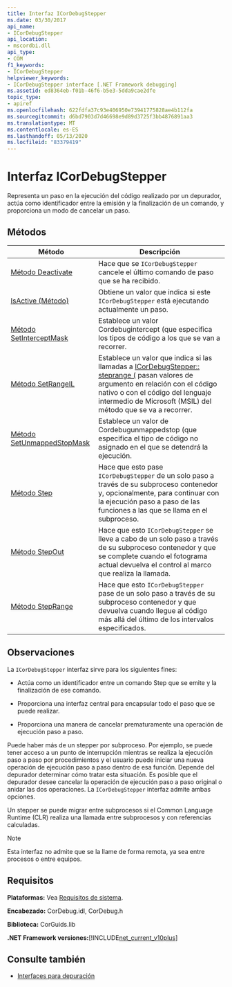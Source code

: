 ```yaml
---
title: Interfaz ICorDebugStepper
ms.date: 03/30/2017
api_name:
- ICorDebugStepper
api_location:
- mscordbi.dll
api_type:
- COM
f1_keywords:
- ICorDebugStepper
helpviewer_keywords:
- ICorDebugStepper interface [.NET Framework debugging]
ms.assetid: ed8364eb-f01b-46f6-b5e3-5dda9cae2dfe
topic_type:
- apiref
ms.openlocfilehash: 622fdfa37c93e406950e73941775828ae4b112fa
ms.sourcegitcommit: d6bd7903d7d46698e9d89d3725f3bb4876891aa3
ms.translationtype: MT
ms.contentlocale: es-ES
ms.lasthandoff: 05/13/2020
ms.locfileid: "83379419"
---
```

# <a name="icordebugstepper-interface"></a>Interfaz ICorDebugStepper
Representa un paso en la ejecución del código realizado por un depurador, actúa como identificador entre la emisión y la finalización de un comando, y proporciona un modo de cancelar un paso.  
  
## <a name="methods"></a>Métodos  
  
|Método|Descripción|  
|------------|-----------------|  
|[Método Deactivate](icordebugstepper-deactivate-method.md)|Hace que se `ICorDebugStepper` cancele el último comando de paso que se ha recibido.|  
|[IsActive (Método)](icordebugstepper-isactive-method.md)|Obtiene un valor que indica si este `ICorDebugStepper` está ejecutando actualmente un paso.|  
|[Método SetInterceptMask](icordebugstepper-setinterceptmask-method.md)|Establece un valor Cordebugintercept (que especifica los tipos de código a los que se van a recorrer.|  
|[Método SetRangeIL](icordebugstepper-setrangeil-method.md)|Establece un valor que indica si las llamadas a [ICorDebugStepper:: steprange (](icordebugstepper-steprange-method.md) pasan valores de argumento en relación con el código nativo o con el código del lenguaje intermedio de Microsoft (MSIL) del método que se va a recorrer.|  
|[Método SetUnmappedStopMask](icordebugstepper-setunmappedstopmask-method.md)|Establece un valor de Cordebugunmappedstop (que especifica el tipo de código no asignado en el que se detendrá la ejecución.|  
|[Método Step](icordebugstepper-step-method.md)|Hace que esto pase `ICorDebugStepper` de un solo paso a través de su subproceso contenedor y, opcionalmente, para continuar con la ejecución paso a paso de las funciones a las que se llama en el subproceso.|  
|[Método StepOut](icordebugstepper-stepout-method.md)|Hace que esto `ICorDebugStepper` se lleve a cabo de un solo paso a través de su subproceso contenedor y que se complete cuando el fotograma actual devuelva el control al marco que realiza la llamada.|  
|[Método StepRange](icordebugstepper-steprange-method.md)|Hace que esto `ICorDebugStepper` pase de un solo paso a través de su subproceso contenedor y que devuelva cuando llegue al código más allá del último de los intervalos especificados.|  
  
## <a name="remarks"></a>Observaciones  
 La `ICorDebugStepper` interfaz sirve para los siguientes fines:  
  
- Actúa como un identificador entre un comando Step que se emite y la finalización de ese comando.  
  
- Proporciona una interfaz central para encapsular todo el paso que se puede realizar.  
  
- Proporciona una manera de cancelar prematuramente una operación de ejecución paso a paso.  
  
 Puede haber más de un stepper por subproceso. Por ejemplo, se puede tener acceso a un punto de interrupción mientras se realiza la ejecución paso a paso por procedimientos y el usuario puede iniciar una nueva operación de ejecución paso a paso dentro de esa función. Depende del depurador determinar cómo tratar esta situación. Es posible que el depurador desee cancelar la operación de ejecución paso a paso original o anidar las dos operaciones. La `ICorDebugStepper` interfaz admite ambas opciones.  
  
 Un stepper se puede migrar entre subprocesos si el Common Language Runtime (CLR) realiza una llamada entre subprocesos y con referencias calculadas.  
  
> [!NOTE]
> Esta interfaz no admite que se la llame de forma remota, ya sea entre procesos o entre equipos.  
  
## <a name="requirements"></a>Requisitos  
 **Plataformas:** Vea [Requisitos de sistema](../../get-started/system-requirements.md).  
  
 **Encabezado:** CorDebug.idl, CorDebug.h  
  
 **Biblioteca:** CorGuids.lib  
  
 **.NET Framework versiones:**[!INCLUDE[net_current_v10plus](../../../../includes/net-current-v10plus-md.md)]  
  
## <a name="see-also"></a>Consulte también

- [Interfaces para depuración](debugging-interfaces.md)
